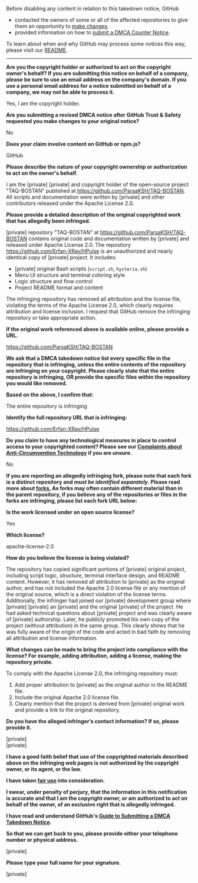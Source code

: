 Before disabling any content in relation to this takedown notice, GitHub
- contacted the owners of some or all of the affected repositories to give them an opportunity to [make changes](https://docs.github.com/en/github/site-policy/dmca-takedown-policy#a-how-does-this-actually-work).
- provided information on how to [submit a DMCA Counter Notice](https://docs.github.com/en/articles/guide-to-submitting-a-dmca-counter-notice).

To learn about when and why GitHub may process some notices this way, please visit our [README](https://github.com/github/dmca/blob/master/README.md#anatomy-of-a-takedown-notice).

---

**Are you the copyright holder or authorized to act on the copyright owner's behalf? If you are submitting this notice on behalf of a company, please be sure to use an email address on the company's domain. If you use a personal email address for a notice submitted on behalf of a company, we may not be able to process it.**

Yes, I am the copyright holder.

**Are you submitting a revised DMCA notice after GitHub Trust & Safety requested you make changes to your original notice?**

No

**Does your claim involve content on GitHub or npm.js?**

GitHub

**Please describe the nature of your copyright ownership or authorization to act on the owner's behalf.**

I am the [private] [private] and copyright holder of the open-source project "TAQ-BOSTAN" published at https://github.com/ParsaKSH/TAQ-BOSTAN. All scripts and documentation were written by [private] and other contributors released under the Apache License 2.0.

**Please provide a detailed description of the original copyrighted work that has allegedly been infringed.**

[private] repository "TAQ-BOSTAN" at https://github.com/ParsaKSH/TAQ-BOSTAN contains original code and documentation written by [private] and released under Apache License 2.0. The repository https://github.com/Erfan-XRay/HPulse is an unauthorized and nearly identical copy of [private] project. It includes:  
- [private] original Bash scripts (`script.sh`, `hysteria.sh`)  
- Menu UI structure and terminal coloring style   
- Logic structure and flow control  
- Project README format and content

The infringing repository has removed all attribution and the license file, violating the terms of the Apache License 2.0, which clearly requires attribution and license inclusion. I request that GitHub remove the infringing repository or take appropriate action.

**If the original work referenced above is available online, please provide a URL.**

https://github.com/ParsaKSH/TAQ-BOSTAN

**We ask that a DMCA takedown notice list every specific file in the repository that is infringing, unless the entire contents of the repository are infringing on your copyright. Please clearly state that the entire repository is infringing, OR provide the specific files within the repository you would like removed.**

**Based on the above, I confirm that:**

The entire repository is infringing

**Identify the full repository URL that is infringing:**

https://github.com/Erfan-XRay/HPulse

**Do you claim to have any technological measures in place to control access to your copyrighted content? Please see our <a href="https://docs.github.com/articles/guide-to-submitting-a-dmca-takedown-notice#complaints-about-anti-circumvention-technology">Complaints about Anti-Circumvention Technology</a> if you are unsure.**

No

**If you are reporting an allegedly infringing fork, please note that each fork is a distinct repository and <i>must be identified separately</i>. Please read more about <a href="https://docs.github.com/articles/dmca-takedown-policy#b-what-about-forks-or-whats-a-fork">forks.</a> As forks may often contain different material than in the parent repository, if you believe any of the repositories or files in the forks are infringing, please list each fork URL below:**

**Is the work licensed under an open source license?**

Yes

**Which license?**

apache-license-2.0

**How do you believe the license is being violated?**

The repository has copied significant portions of [private] original project, including script logic, structure, terminal interface design, and README content. However, it has removed all attribution to [private] as the original author, and has not included the Apache 2.0 license file or any mention of the original source, which is a direct violation of the license terms.  
Additionally, the infringer had joined our [private] development group where [private] [private] an [private] and the original [private] of the project. He had asked technical questions about [private] project and was clearly aware of [private] authorship. Later, he publicly promoted his own copy of the project (without attribution) in the same group. This clearly shows that he was fully aware of the origin of the code and acted in bad faith by removing all attribution and license information.

**What changes can be made to bring the project into compliance with the license? For example, adding attribution, adding a license, making the repository private.**

To comply with the Apache License 2.0, the infringing repository must:  
1. Add proper attribution to [private] as the original author in the README file.  
2. Include the original Apache 2.0 license file.  
3. Clearly mention that the project is derived from [private] original work and provide a link to the original repository.

**Do you have the alleged infringer’s contact information? If so, please provide it.**

[private]  
[private]  

**I have a good faith belief that use of the copyrighted materials described above on the infringing web pages is not authorized by the copyright owner, or its agent, or the law.**

**I have taken <a href="https://www.lumendatabase.org/topics/22">fair use</a> into consideration.**

**I swear, under penalty of perjury, that the information in this notification is accurate and that I am the copyright owner, or am authorized to act on behalf of the owner, of an exclusive right that is allegedly infringed.**

**I have read and understand GitHub's <a href="https://docs.github.com/articles/guide-to-submitting-a-dmca-takedown-notice/">Guide to Submitting a DMCA Takedown Notice</a>.**

**So that we can get back to you, please provide either your telephone number or physical address.**

[private]

**Please type your full name for your signature.**

[private]
